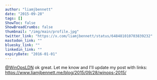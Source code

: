 ```yaml
---
author: "liamjbennett"
date: "2015-09-28"
tags: []
ShowToc: false
ShowBreadCrumbs: false
thumbnail: "/img/main/profile.jpg"
twitter_link: "https://x.com/liamjbennett/status/648481010703839232"
mastodon_link: ""
bluesky_link: ""
linkedin_link: ""
expiryDate: "2016-01-01"
---
```


[@WinOpsLDN](https://x.com/WinOpsLDN) ok great. Let me know and I'll update my post with links: https://www.liamjbennett.me/blog/2015/09/28/winops-2015/

